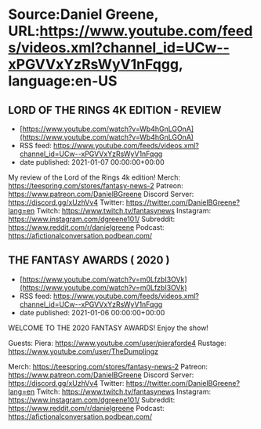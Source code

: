 # Source:Daniel Greene, URL:https://www.youtube.com/feeds/videos.xml?channel_id=UCw--xPGVVxYzRsWyV1nFqgg, language:en-US

## LORD OF THE RINGS 4K EDITION - REVIEW
 - [https://www.youtube.com/watch?v=Wb4hGnLGOnA](https://www.youtube.com/watch?v=Wb4hGnLGOnA)
 - RSS feed: https://www.youtube.com/feeds/videos.xml?channel_id=UCw--xPGVVxYzRsWyV1nFqgg
 - date published: 2021-01-07 00:00:00+00:00

My review of the Lord of the Rings 4k edition! 
Merch: https://teespring.com/stores/fantasy-news-2
Patreon: https://www.patreon.com/DanielBGreene
Discord Server: https://discord.gg/xUzhVv4
Twitter: https://twitter.com/DanielBGreene?lang=en
Twitch: https://www.twitch.tv/fantasynews
Instagram: https://www.instagram.com/dgreene101/
Subreddit: https://www.reddit.com/r/danielgreene
Podcast: https://afictionalconversation.podbean.com/

## THE FANTASY AWARDS ( 2020 )
 - [https://www.youtube.com/watch?v=m0LfzbI3OVk](https://www.youtube.com/watch?v=m0LfzbI3OVk)
 - RSS feed: https://www.youtube.com/feeds/videos.xml?channel_id=UCw--xPGVVxYzRsWyV1nFqgg
 - date published: 2021-01-06 00:00:00+00:00

WELCOME TO THE 2020 FANTASY AWARDS! Enjoy the show! 

Guests:
Piera: https://www.youtube.com/user/pieraforde4
Rustage: https://www.youtube.com/user/TheDumplingz

Merch: https://teespring.com/stores/fantasy-news-2
Patreon: https://www.patreon.com/DanielBGreene
Discord Server: https://discord.gg/xUzhVv4
Twitter: https://twitter.com/DanielBGreene?lang=en
Twitch: https://www.twitch.tv/fantasynews
Instagram: https://www.instagram.com/dgreene101/
Subreddit: https://www.reddit.com/r/danielgreene
Podcast: https://afictionalconversation.podbean.com/

